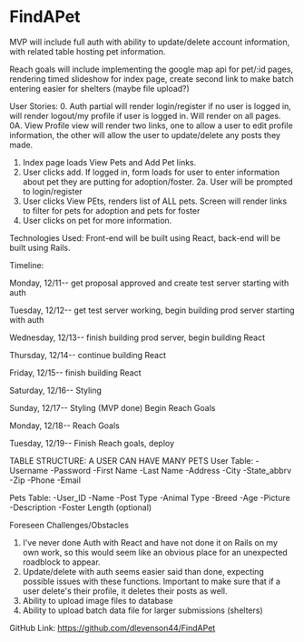 # FindAPet
MVP will include full auth with ability to update/delete account information, with related table hosting pet information.

Reach goals will include implementing the google map api for pet/:id pages, rendering timed slideshow for index page, create second link to make batch entering easier for shelters (maybe file upload?)


User Stories:
0.  Auth partial will render login/register if no user is logged in, will render logout/my profile if user is logged in.  Will render on all pages.
0A.  View Profile view will render two links, one to allow a user to edit profile information, the other will allow the user to update/delete any posts they made.
1. Index page loads View Pets and Add Pet links.
2. User clicks add.  If logged in, form loads for user to enter information about pet they are putting for adoption/foster.
2a. User will be prompted to login/register
3. User clicks View PEts, renders list of ALL pets.  Screen will render links to filter for pets for adoption and pets for foster
4.  User clicks on pet for more information.


Technologies Used:
Front-end will be built using React, back-end will be built using Rails.

Timeline:

Monday, 12/11-- get proposal approved and create test server starting with auth

Tuesday, 12/12-- get test server working, begin building prod server starting with auth

Wednesday, 12/13-- finish building prod server, begin building React

Thursday, 12/14-- continue building React

Friday, 12/15-- finish building React

Saturday, 12/16-- Styling

Sunday, 12/17-- Styling (MVP done) Begin Reach Goals

Monday, 12/18-- Reach Goals

Tuesday, 12/19-- Finish Reach goals, deploy

TABLE STRUCTURE:  A USER CAN HAVE MANY PETS
User Table:
-Username
-Password
-First Name
-Last Name
-Address
-City
-State_abbrv
-Zip
-Phone
-Email

Pets Table:
-User_ID
-Name
-Post Type
-Animal Type
-Breed
-Age
-Picture
-Description
-Foster Length (optional)


Foreseen Challenges/Obstacles
1.  I've never done Auth with React and have not done it on Rails on my own work, so this would seem like an obvious place for an unexpected roadblock to appear.
2. Update/delete with auth seems easier said than done, expecting possible issues with these functions.  Important to make sure that if a user delete's their profile, it deletes their posts as well.
3.  Ability to upload image files to database
4.  Ability to upload batch data file for larger submissions (shelters)

GitHub Link:  https://github.com/dlevenson44/FindAPet
